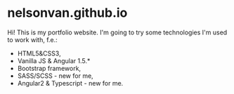 # nelsonvan.github.io
Hi! This is my portfolio website. I'm going to try some technologies I'm used to work with, f.e.:
- HTML5&CSS3,
- Vanilla JS & Angular 1.5.*
- Bootstrap framework,
- SASS/SCSS - new for me,
- Angular2 & Typescript - new for me.
